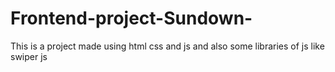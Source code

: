 # Frontend-project-Sundown-
This is a project made using html css and js and also some libraries of js like swiper js 
